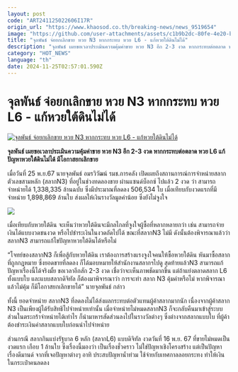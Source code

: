 ```yaml
---
layout: post
code: "ART241125022606I17R"
origin_url: "https://www.khaosod.co.th/breaking-news/news_9519654"
image: "https://github.com/user-attachments/assets/c1b9b2dc-80fe-4e20-b1fa-f1a9cb461e8b"
title: "จุลพันธ์ จ่อยกเลิกขาย หวย N3 หากกระทบ หวย L6 - แก้หวยใต้ดินไม่ได้"
description: "จุลพันธ์ เผยขอเวลาประเมินความคุ้มค่าขาย หวย N3 อีก 2-3 งวด หากกระทบต่อตลาด หวย L6 แก้ปัญหาหวยใต้ดินไม่ได้ มีโอกาสยกเลิกขาย"
category: "HOT_NEWS"
language: "th"
date: 2024-11-25T02:57:01.590Z
---
```


# จุลพันธ์ จ่อยกเลิกขาย หวย N3 หากกระทบ หวย L6 - แก้หวยใต้ดินไม่ได้

[![จุลพันธ์ จ่อยกเลิกขาย หวย N3 หากกระทบ หวย L6 - แก้หวยใต้ดินไม่ได้](https://www.khaosod.co.th/wpapp/uploads/2024/11/N3-1.jpg "จุลพันธ์ จ่อยกเลิกขาย หวย N3 หากกระทบ หวย L6 - แก้หวยใต้ดินไม่ได้")](https://www.khaosod.co.th/wpapp/uploads/2024/11/N3-1.jpg)

**จุลพันธ์ เผยขอเวลาประเมินความคุ้มค่าขาย หวย N3 อีก 2-3 งวด หากกระทบต่อตลาด หวย L6 แก้ปัญหาหวยใต้ดินไม่ได้ มีโอกาสยกเลิกขาย**

เมื่อวันที่ 25 พ.ย.67 นายจุลพันธ์ อมรวิวัฒน์ รมช.การคลัง เปิดเผยถึงสถานการณ์การจำหน่ายสลากตัวเลขสามหลัก (สลากN3) ที่อยู่ในช่วงทดลองขาย ผ่านแซนด์บ็อกซ์ ไปแล้ว 2 งวด ว่า สามารถจำหน่ายได้ 1,338,335 ล้านฉบับ ซึ่งมีประมาณที่ลดลง 506,534 ใบ เมื่อเทียบกับงวดแรกที่มีจำหน่าย 1,898,869 ล้านใบ ส่งผลให้เงินรางวัลมูลค่าน้อย ซึ่งยังไม่จูงใจ

[![](https://www.khaosod.co.th/wpapp/uploads/2024/11/ปก-หวย-e1671472051685-696x426.jpg)](https://www.khaosod.co.th/wpapp/uploads/2024/11/ปก-หวย-e1671472051685.jpg)

เมื่อเทียบกับหวยใต้ดิน จะเห็นว่าหวยใต้ดินจะมีกลไกลที่จูงใจผู้ซื้อที่หลากหลายกว่า เช่น สามารถจ่ายเงินได้แบบงวดชนงวด หรือไปชำระเงินในงวดถัดไปได้ ขณะที่สลากN3 ไม่มี ดังนั้นต้องพิจารณาแล้วว่า สลากN3 สามารถแก้ไขปัญหาหวยใต้ดินได้หรือไม่

“โจทย์ของสลากN3 ก็เพื่อสู้กับหวยใต้ดิน เราต้องการสร้างแรงจูงใจคนให้ซื้อหวยใต้ดิน หันมาซื้อสลากที่ถูกกฎหมาย ซึ่งยอดขายที่ลดลง ก็ได้มอบหมายให้สำนักงานสลากฯไปดู สุดท้ายแล้วN3 สามารถแก้ปัญหาเรื่องนี้ได้จริงมั้ย ขอเวลาอีกสัก 2-3 งวด เชื่อว่าจะเห็นภาพชัดมากขึ้น แต่ถ้าแย่งตลาดสลาก L6 ทั้งแบบใบ และแบบสลากดิจิทัล ก็ต้องมาพิจารณาว่า การจะทำ สลาก N3 คุ้มค่าหรือไม่ หากพิจารณาแล้วไม่คุ้ม ก็มีโอกาสยกเลิกขายได้” นายจุลพันธ์ กล่าว

ทั้งนี้ ยอดจำหน่าย สลากN3 ที่ลดลงไม่ได้ส่งผลกระทบต่อตัวแทนผู้ค้าสลากมากนัก เนื่องจากผู้ค้าสลาก N3 เป็นเพียงผู้ได้รับสิทธิไปจำหน่ายเท่านั้น เมื่อจำหน่ายไม่หมดสลากN3 ก็จะกลับคืนมาเข้าสู่ระบบ ส่วนในตระกร้าจำหน่ายได้เท่าไร ก็นำมาหารสัดส่วนลงไปในรางวัลต่างๆ ซึ่งต่างจากสลากแบบใบ ที่ผู้ค้าต้องชำระเงินค่าสลากแบบใบก่อนนำไปจำหน่าย

ส่วนกรณี สลากกินแบ่งรัฐบาล 6 หลัก (สลากL6) แบบดิจิทัล งวดวันที่ 16 พ.ย. 67 ที่ขายไม่หมดเป็นงวดแรก เกือบ 1 ล้านใบ ซึ่งเรื่องนี้มองว่า เป็นเรื่องชั่วคราว ไม่ใช่ปัญหาเชิงโครงสร้าง แต่เป็นปัญหาเรื่องดีมานด์ จากที่เจอปัญหาต่างๆ อาทิ ประสบปัญหาน้ำท่วม ใช้จ่ายกับเทศกาลลอยกระทง ทำให้เงินในกระเป๋าคนลดลง

